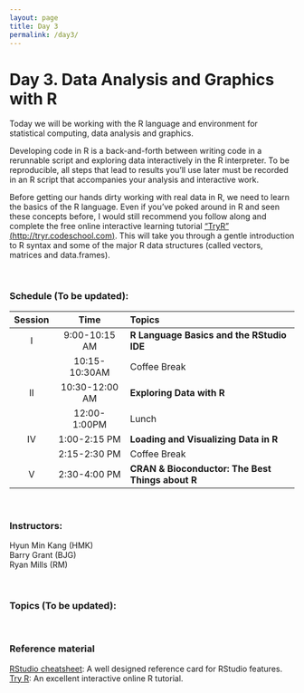 ```yaml
---
layout: page
title: Day 3
permalink: /day3/
---
```


# Day 3. Data Analysis and Graphics with R

Today we will be working with the R language and environment for statistical computing, data analysis and graphics.  

Developing code in R is a back-and-forth between writing code in a rerunnable script and exploring data interactively in the R interpreter. To be reproducible, all steps that lead to results you’ll use later must be recorded in an R script that accompanies your analysis and interactive work.  

Before getting our hands dirty working with real data in R, we need to learn the basics of the R language. Even if you’ve poked around in R and seen these concepts before, I would still recommend you follow along and complete the free online interactive learning tutorial [“TryR” (http://tryr.codeschool.com)](http://tryr.codeschool.com). This will take you through a gentle introduction to R syntax and some of the major R data structures (called vectors, matrices and data.frames). 


<br>

### Schedule (To be updated):

| Session | Time           | Topics                   | 
| :-----: |:--------------:| :----------------------- | 
| I       | 9:00-10:15 AM  | **R Language Basics and the RStudio IDE** | 
|         | 10:15-10:30AM  | Coffee Break             | 
| II      | 10:30-12:00 AM | **Exploring Data with R** | 
|         | 12:00-1:00PM   | Lunch                    | 
| IV      | 1:00-2:15 PM   | **Loading and Visualizing Data in R** | 
|         | 2:15-2:30 PM   | Coffee Break             | 
| V       | 2:30-4:00 PM   | **CRAN & Bioconductor: The Best Things about R** | 


<br>

### Instructors:
Hyun Min Kang (HMK)  
Barry Grant (BJG)  
Ryan Mills (RM)

<br>

### Topics (To be updated):



<br>

### Reference material
[RStudio cheatsheet](http://www.rstudio.com/wp-content/uploads/2016/01/rstudio-IDE-cheatsheet.pdf):  A well designed reference card for RStudio features.  
[Try R](http://tryr.codeschool.com): An excellent interactive online R tutorial.   
